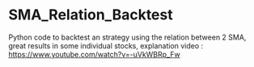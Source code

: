 # SMA_Relation_Backtest
Python code to backtest an strategy using the relation between 2 SMA, great results in some individual stocks, explanation video : https://www.youtube.com/watch?v=-uVkWBRp_Fw
